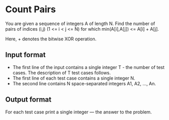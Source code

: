 # Count Pairs

You are given a sequence of integers A of length N. Find the number of pairs of indices (i,j) (1 <= i < j <= N) for which min(A[i],A[j]) <= A[i] + A[j].

Here, + denotes the bitwise XOR operation.

## Input format

- The first line of the input contains a single integer T - the number of test cases. The description of T test cases follows.
- The first line of each test case contains a single integer N.
- The second line contains N space-separated integers ​A1, A2, ..., An.

## Output format

For each test case print a single integer — the answer to the problem.
